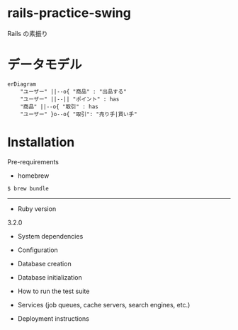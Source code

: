 # rails-practice-swing
Rails の素振り

# データモデル

```mermaid
erDiagram
    "ユーザー" ||--o{ "商品" : "出品する"
    "ユーザー" ||--|| "ポイント" : has
    "商品" ||--o{ "取引" : has
    "ユーザー" }o--o{ "取引": "売り手|買い手"
```


# Installation

Pre-requirements

- homebrew


```sh
$ brew bundle
```

---

* Ruby version

3.2.0

* System dependencies

* Configuration

* Database creation

* Database initialization

* How to run the test suite

* Services (job queues, cache servers, search engines, etc.)

* Deployment instructions
